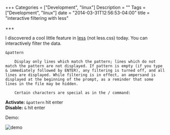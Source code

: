 +++
Categories = ["Development", "linux"]
Description = ""
Tags = ["Development", "linux"]
date = "2014-03-31T12:56:53-04:00"
title = "interactive filtering with less"

+++

I discovered a cool little feature in [less](http://linux.die.net/man/1/less) (not less.css) today. You can interactively filter the data.

``` man
&pattern

	Display only lines which match the pattern; lines which do not match the pattern are not displayed. If pattern is empty (if you type & immediately followed by ENTER), any filtering is turned off, and all lines are displayed. While filtering is in effect, an ampersand is displayed at the beginning of the prompt, as a reminder that some lines in the file may be hidden.

	Certain characters are special as in the / command:
```

**Activate:** `&pattern` hit enter  
**Disable:** `&` hit enter

Demo:

![demo](images/less-filtering.gif)

